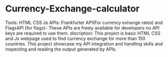 # Currency-Exchange-calculator
Tools: HTML CSS Js
APIs:  Frankfurter API(For currency exhange rates) and FlagsAPI (for flags)- These APIs are freely available for developers no API keys are required to use them.
discription: This project is basic HTML CSS and Js webpage used to find currency exchange for more than 150 countries. This project showcase my API integration and handling skills and inspecting and reading the output generated by APIs.
